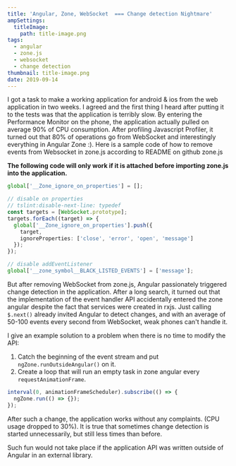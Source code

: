 ```yaml
---
title: 'Angular, Zone, WebSocket  === Change detection Nightmare'
ampSettings:
  titleImage:
    path: title-image.png
tags:
  - angular
  - zone.js
  - websocket
  - change detection
thumbnail: title-image.png
date: 2019-09-14
---
```


I got a task to make a working application for android & ios from the web application in two weeks. I agreed and the first thing I heard after putting it to the tests was that the application is terribly slow. By entering the Performance Monitor on the phone, the application actually pulled on average 90% of CPU consumption. After profiling Javascript Profiler, it turned out that 80% of operations go from WebSocket and interestingly everything in Angular Zone :). Here is a sample code of how to remove events from Websocket in zone.js according to README on github zone.js

**The following code will only work if it is attached before importing zone.js into the application.**

```typescript
global['__Zone_ignore_on_properties'] = [];

// disable on properties
// tslint:disable-next-line: typedef
const targets = [WebSocket.prototype];
targets.forEach((target) => {
  global['__Zone_ignore_on_properties'].push({
    target,
    ignoreProperties: ['close', 'error', 'open', 'message']
  });
});

// disable addEventListener
global['__zone_symbol__BLACK_LISTED_EVENTS'] = ['message'];
```

But after removing WebSocket from zone.js, Angular passionately triggered change detection in the application. After a long search, it turned out that the implementation of the event handler API accidentally entered the zone angular despite the fact that services were created in rxjs. Just calling `$.next()` already invited Angular to detect changes, and with an average of 50-100 events every second from  WebSocket, weak phones can't handle it.

I give an example solution to a problem when there is no time to modify the API:

1) Catch the beginning of the event stream and put `ngZone.runOutsideAngular()` on it.
2) Create a loop that will run an empty task in zone angular every `requestAnimationFrame`.

```typescript
interval(0, animationFrameScheduler).subscribe(() => {
  ngZone.run(() => {});
});
```

After such a change, the application works without any complaints. (CPU usage dropped to 30%). It is true that sometimes change detection is started unnecessarily, but still less times than before.

Such fun would not take place if the application API was written outside of Angular in an external library.
